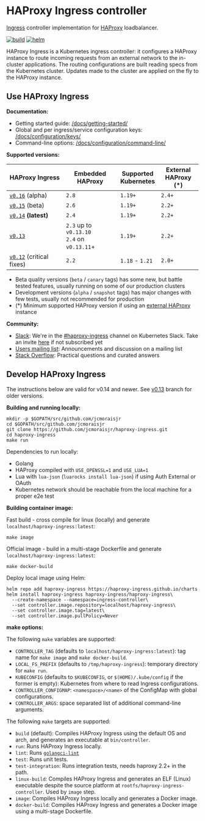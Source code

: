 # HAProxy Ingress controller

[Ingress](https://kubernetes.io/docs/concepts/services-networking/ingress/) controller
implementation for [HAProxy](http://www.haproxy.org/) loadbalancer.

[![build](https://img.shields.io/github/actions/workflow/status/jcmoraisjr/haproxy-ingress/build.yaml?branch=master&logo=github)](https://github.com/jcmoraisjr/haproxy-ingress/actions/workflows/build.yaml) [![helm](https://img.shields.io/badge/helm%20chart-ready-blue?logo=helm)](https://artifacthub.io/packages/helm/haproxy-ingress/haproxy-ingress)

HAProxy Ingress is a Kubernetes ingress controller: it configures a HAProxy instance
to route incoming requests from an external network to the in-cluster applications.
The routing configurations are built reading specs from the Kubernetes cluster.
Updates made to the cluster are applied on the fly to the HAProxy instance.

## Use HAProxy Ingress

**Documentation:**

* Getting started guide: [/docs/getting-started/](https://haproxy-ingress.github.io/docs/getting-started/)
* Global and per ingress/service configuration keys: [/docs/configuration/keys/](https://haproxy-ingress.github.io/docs/configuration/keys/)
* Command-line options: [/docs/configuration/command-line/](https://haproxy-ingress.github.io/docs/configuration/command-line/)

**Supported versions:**

| HAProxy Ingress                                      | Embedded<br/>HAProxy | Supported<br/>Kubernetes | External<br/>HAProxy (*) |
|------------------------------------------------------|----------------------|--------------------------|--------------------------|
| [`v0.16`](CHANGELOG/CHANGELOG-v0.16.md) (alpha)      | `2.8`                | `1.19+`                  | `2.4+`                   |
| [`v0.15`](CHANGELOG/CHANGELOG-v0.15.md) (beta)       | `2.6`                | `1.19+`                  | `2.2+`                   |
| [`v0.14`](CHANGELOG/CHANGELOG-v0.14.md) **(latest)** | `2.4`                | `1.19+`                  | `2.2+`                   |
| [`v0.13`](CHANGELOG/CHANGELOG-v0.13.md)              | `2.3` up to `v0.13.10`<br/>`2.4` on `v0.13.11`+   | `1.19+`   | `2.2+`     |
| [`v0.12`](CHANGELOG/CHANGELOG-v0.12.md) (critical fixes)  | `2.2`           | `1.18` - `1.21`          | `2.0+`                   |

* Beta quality versions (`beta` / `canary` tags) has some new, but battle tested features, usually running on some of our production clusters
* Development versions (`alpha` / `snapshot` tags) has major changes with few tests, usually not recommended for production
* (*) Minimum supported HAProxy version if using an [external HAProxy](https://haproxy-ingress.github.io/docs/examples/external-haproxy/) instance

**Community:**

* [Slack](https://kubernetes.slack.com/channels/haproxy-ingress): We're in the [#haproxy-ingress](https://kubernetes.slack.com/channels/haproxy-ingress) channel on Kubernetes Slack. Take an invite [here](https://slack.k8s.io) if not subscribed yet
* [Users mailing list](https://groups.google.com/forum/#!forum/haproxy-ingress): Announcements and discussion on a mailing list
* [Stack Overflow](https://stackoverflow.com/questions/tagged/haproxy-ingress): Practical questions and curated answers

## Develop HAProxy Ingress

The instructions below are valid for v0.14 and newer. See [v0.13](https://github.com/jcmoraisjr/haproxy-ingress/blob/release-0.13/README.md#develop-haproxy-ingress) branch for older versions.

**Building and running locally:**

```
mkdir -p $GOPATH/src/github.com/jcmoraisjr
cd $GOPATH/src/github.com/jcmoraisjr
git clone https://github.com/jcmoraisjr/haproxy-ingress.git
cd haproxy-ingress
make run
```

Dependencies to run locally:

* Golang
* HAProxy compiled with `USE_OPENSSL=1` and `USE_LUA=1`
* Lua with `lua-json` (`luarocks install lua-json`) if using Auth External or OAuth
* Kubernetes network should be reachable from the local machine for a proper e2e test

**Building container image:**

Fast build - cross compile for linux (locally) and generate `localhost/haproxy-ingress:latest`:

```
make image
```

Official image - build in a multi-stage Dockerfile and generate `localhost/haproxy-ingress:latest`:

```
make docker-build
```

Deploy local image using Helm:

```
helm repo add haproxy-ingress https://haproxy-ingress.github.io/charts
helm install haproxy-ingress haproxy-ingress/haproxy-ingress\
  --create-namespace --namespace=ingress-controller\
  --set controller.image.repository=localhost/haproxy-ingress\
  --set controller.image.tag=latest\
  --set controller.image.pullPolicy=Never
```

**make options:**

The following `make` variables are supported:

* `CONTROLLER_TAG` (defaults to `localhost/haproxy-ingress:latest`): tag name for `make image` and `make docker-build`.
* `LOCAL_FS_PREFIX` (defaults to `/tmp/haproxy-ingress`): temporary directory for `make run`.
* `KUBECONFIG` (defaults to `$KUBECONFIG`, or `$(HOME)/.kube/config` if the former is empty): Kubernetes from where to read Ingress configurations.
* `CONTROLLER_CONFIGMAP`: `<namespace>/<name>` of the ConfigMap with global configurations.
* `CONTROLLER_ARGS`: space separated list of additional command-line arguments.

The following `make` targets are supported:

* `build` (default): Compiles HAProxy Ingress using the default OS and arch, and generates an executable at `bin/controller`.
* `run`: Runs HAProxy Ingress locally.
* `lint`: Runs [`golangci-lint`](https://golangci-lint.run/)
* `test`: Runs unit tests.
* `test-integration`: Runs integration tests, needs haproxy 2.2+ in the path.
* `linux-build`: Compiles HAProxy Ingress and generates an ELF (Linux) executable despite the source platform at `rootfs/haproxy-ingress-controller`. Used by `image` step.
* `image`: Compiles HAProxy Ingress locally and generates a Docker image.
* `docker-build`: Compiles HAProxy Ingress and generates a Docker image using a multi-stage Dockerfile.
